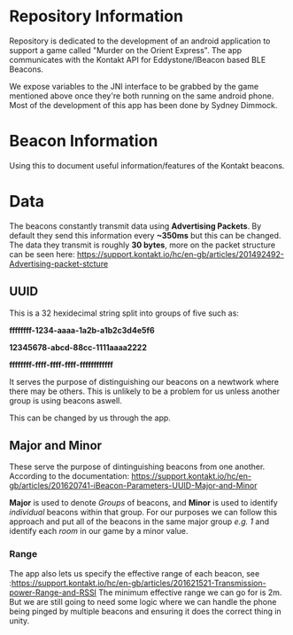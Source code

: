 
# Repository Information

Repository is dedicated to the development of an android application to support a game called "Murder on the Orient Express".
The app communicates with the Kontakt API for Eddystone/IBeacon based BLE Beacons.

We expose variables to the JNI interface to be grabbed by the game mentioned above once they're both running on the same android phone.
Most of the development of this app has been done by Sydney Dimmock.



# Beacon Information

Using this to document useful information/features of the Kontakt beacons.

# Data
The beacons constantly transmit data using **Advertising Packets**.
By default they send this information every **~350ms** but this can be changed.
The data they transmit is roughly **30 bytes**, more on the packet structure can be seen here: https://support.kontakt.io/hc/en-gb/articles/201492492-Advertising-packet-stcture

## UUID
This is a 32 hexidecimal string split into groups of five such as:

**ffffffff-1234-aaaa-1a2b-a1b2c3d4e5f6**

**12345678-abcd-88cc-1111aaaa2222**

**ffffffff-ffff-ffff-ffff-ffffffffffff**

It serves the purpose of distinguishing our beacons on a newtwork where
there may be others. This is unlikely to be a problem for us unless another
group is using beacons aswell.

This can be changed by us through the app.

## Major and Minor
These serve the purpose of dintinguishing beacons from one another. According to the documentation: https://support.kontakt.io/hc/en-gb/articles/201620741-iBeacon-Parameters-UUID-Major-and-Minor

**Major** is used to denote *Groups* of beacons, and **Minor** is used to identify *individual* beacons within that group. For our purposes we can follow this approach and put all of the beacons in the same major group *e.g. 1* and identify each *room* in our game by a minor value.

### Range
The app also lets us specify the effective range of each beacon, see :https://support.kontakt.io/hc/en-gb/articles/201621521-Transmission-power-Range-and-RSSI 
The minimum effective range we can go for is 2m. But we are still going to need some logic where we can handle the phone being pinged by multiple beacons and ensuring it does the correct thing in unity.
